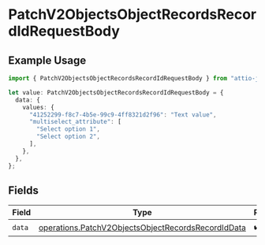 # PatchV2ObjectsObjectRecordsRecordIdRequestBody

## Example Usage

```typescript
import { PatchV2ObjectsObjectRecordsRecordIdRequestBody } from "attio-js/models/operations";

let value: PatchV2ObjectsObjectRecordsRecordIdRequestBody = {
  data: {
    values: {
      "41252299-f8c7-4b5e-99c9-4ff8321d2f96": "Text value",
      "multiselect_attribute": [
        "Select option 1",
        "Select option 2",
      ],
    },
  },
};
```

## Fields

| Field                                                                                                                    | Type                                                                                                                     | Required                                                                                                                 | Description                                                                                                              |
| ------------------------------------------------------------------------------------------------------------------------ | ------------------------------------------------------------------------------------------------------------------------ | ------------------------------------------------------------------------------------------------------------------------ | ------------------------------------------------------------------------------------------------------------------------ |
| `data`                                                                                                                   | [operations.PatchV2ObjectsObjectRecordsRecordIdData](../../models/operations/patchv2objectsobjectrecordsrecordiddata.md) | :heavy_check_mark:                                                                                                       | N/A                                                                                                                      |